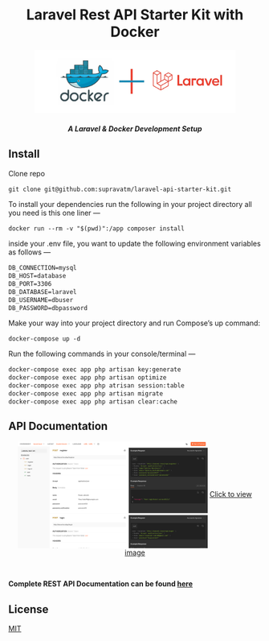 
<h1 align="center">
Laravel Rest API Starter Kit with Docker
</h1>

<p align="center"><img src="public/img/laravel-and-docker.webp" width="400" alt="Laravel + Docker"></p>

<h5 align="center">
A Laravel & Docker Development Setup
</h5>

## Install

Clone repo

```
git clone git@github.com:supravatm/laravel-api-starter-kit.git
```
To install your dependencies run the following in your project directory all you need is this one liner —
```
docker run --rm -v "$(pwd)":/app composer install
```
inside your .env file, you want to update the following environment variables as follows —

```
DB_CONNECTION=mysql
DB_HOST=database
DB_PORT=3306
DB_DATABASE=laravel
DB_USERNAME=dbuser
DB_PASSWORD=dbpassword
```
Make your way into your project directory and run Compose’s up command:
```
docker-compose up -d
```
Run the following commands in your console/terminal —
```
docker-compose exec app php artisan key:generate
docker-compose exec app php artisan optimize
docker-compose exec app php atrisan session:table
docker-compose exec app php artisan migrate
docker-compose exec app php artisan clear:cache
```

## API Documentation
<p align="center">
<img align="center" src="public/img/postment-document-screenshot.png" alt="Preview" width="75%" />
    <a href="public/img/postment-document-screenshot.png" target="_blank" onclick="window.open('public/img/postment-document-screenshot.png', 'Image', 'width=500,height=400'); return false;">Click to view image</a>
</p>
</br>
<p style="font-weight: bold;">
Complete REST API Documentation can be found <a href="https://documenter.getpostman.com/view/497605/2sB3BLjnwZ#acab7dcb-134d-464b-93d8-ef75566f2e13">here</a>
</p>

## License

[MIT](https://opensource.org/licenses/MIT)
